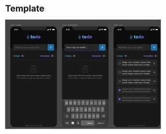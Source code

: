 <h1>Template</h1>

![](https://github.com/Faelst/to-do-list/blob/master/public/figma-template.png?raw=true)
